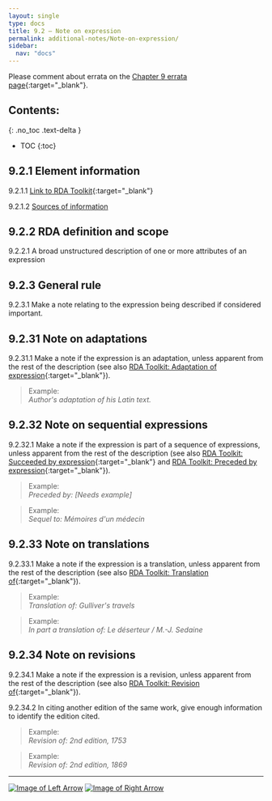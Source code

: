 ```yaml
---
layout: single
type: docs
title: 9.2 — Note on expression
permalink: additional-notes/Note-on-expression/
sidebar:
  nav: "docs"
---
```


Please comment about errata on the [Chapter 9 errata page](https://docs.google.com/document/d/1O-4HOsrSwNPkw28P9J9SWmJv0cwGZ0DGGSfXrEWaaO0/edit#bookmark=id.y5wzy7bctdi9){:target="_blank"}.

## Contents:
{: .no_toc .text-delta }

- TOC
{:toc}

## 9.2.1 Element information

<a name="9.2.1.1">9.2.1.1</a> [Link to RDA Toolkit](https://beta.rdatoolkit.org/Content/Index?externalId=en-US_ala-9bcdee0a-0051-3aff-bb30-fdce5aa37216){:target="_blank"}

<a name="9.2.1.2">9.2.1.2</a> [Sources of information](/DCRMR/additional-notes/#9011-sources-of-information)

## 9.2.2 RDA definition and scope

<a name="9.2.2.1">9.2.2.1</a> A broad unstructured description of one or more attributes of an expression 

## 9.2.3 General rule

<a name="9.2.3.1">9.2.3.1</a> Make a note relating to the expression being described if considered important.

## 9.2.31 Note on adaptations

<a name="9.2.31.1">9.2.31.1</a> Make a note if the expression is an adaptation, unless apparent from the rest of the description (see also [RDA Toolkit: Adaptation of expression](https://beta.rdatoolkit.org/Content/Index?externalId=en-US_ala-ad1fcd50-7a30-338a-83cf-a9e27843e99a){:target="_blank"}).

>Example:  
><CITE>Author's adaptation of his Latin text.</CITE>

## 9.2.32 Note on sequential expressions

<a name="9.2.32.1">9.2.32.1</a> Make a note if the expression is part of a sequence of expressions, unless apparent from the rest of the description (see also [RDA Toolkit: Succeeded by expression](https://beta.rdatoolkit.org/Content/Index?externalId=en-US_ala-39372338-43ee-3168-a4e3-c695a37c63dc){:target="_blank"} and [RDA Toolkit: Preceded by expression](https://beta.rdatoolkit.org/Content/Index?externalId=en-US_ala-03ef2a9c-ee7e-3320-a20d-f884467f3eee){:target="_blank"}).

>Example:  
><CITE>Preceded by: [Needs example]</CITE>

>Example:  
><CITE>Sequel to:  Mémoires d'un médecin</CITE>

## 9.2.33 Note on translations

<a name="9.2.33.1">9.2.33.1</a> Make a note if the expression is a translation, unless apparent from the rest of the description (see also [RDA Toolkit: Translation of](https://beta.rdatoolkit.org/Content/Index?externalId=en-US_ala-4fba5f0f-ee39-3849-9cd0-a4b432e3201b){:target="_blank"}).

>Example:  
><CITE>Translation of: Gulliver's travels</CITE>

>Example:  
><CITE>In part a translation of: Le déserteur / M.-J. Sedaine</CITE>

## 9.2.34 Note on revisions

<a name="9.2.34.1">9.2.34.1</a> Make a note if the expression is a revision, unless apparent from the rest of the description (see also [RDA Toolkit: Revision of](https://beta.rdatoolkit.org/Content/Index?externalId=en-US_ala-d06a170d-e9c7-33cf-831e-a391ea0a8efc){:target="_blank"}).  

<a name="9.2.34.2">9.2.34.2</a> In citing another edition of the same work, give enough information to identify the edition cited.

>Example:  
><CITE>Revision of: 2nd edition, 1753</CITE>

>Example:  
><CITE>Revision of: 2nd edition, 1869</CITE>

---

[![Image of Left Arrow](https://rbms-bsc.github.io/DCRMR/assets/pictures/navigation/Arrow_Left.png "9.123 — Year degree granted")](/DCRMR/additional-notes/Year-degree-granted/) [![Image of Right Arrow](https://rbms-bsc.github.io/DCRMR/assets/pictures/navigation/Arrow_Right.png "9.23 — Language of expression")](/DCRMR/additional-notes/Language-of-expression/)
